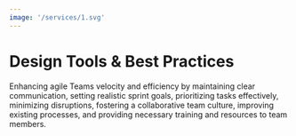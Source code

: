 ```yaml
---
image: '/services/1.svg'
---
```


# Design Tools & Best Practices 

Enhancing agile Teams velocity and efficiency by maintaining clear communication, setting realistic sprint goals, prioritizing tasks effectively, minimizing disruptions, fostering a collaborative team culture, improving existing processes, and providing necessary training and resources to team members.
